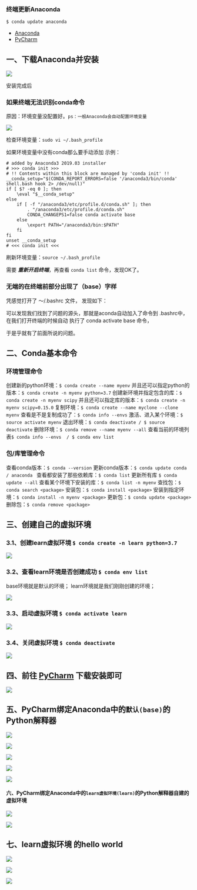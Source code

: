 

### 终端更新Anaconda

```bash
$ conda update anaconda
```





* [Anaconda](https://www.anaconda.com)
* [PyCharm](https://www.jetbrains.com/pycharm/download/#section=mac)

## 一、下载Anaconda并安装

![](https://upload-images.jianshu.io/upload_images/1859399-8911afe6d78e38ab.png?imageMogr2/auto-orient/strip%7CimageView2/2/w/1240)


安装完成后
### 如果终端无法识别conda命令
原因：环境变量没配置好。`ps：一般Anaconda会自动配置环境变量`

![](https://upload-images.jianshu.io/upload_images/1859399-05c532ed3f0bbe9c.png?imageMogr2/auto-orient/strip%7CimageView2/2/w/1240)


检查环境变量：`sudo vi ~/.bash_profile`

如果环境变量中没有conda那么要手动添加
示例：
```
# added by Anaconda3 2019.03 installer
# >>> conda init >>>
# !! Contents within this block are managed by 'conda init' !!
__conda_setup="$(CONDA_REPORT_ERRORS=false '/anaconda3/bin/conda' shell.bash hook 2> /dev/null)"
if [ $? -eq 0 ]; then
    \eval "$__conda_setup"
else
    if [ -f "/anaconda3/etc/profile.d/conda.sh" ]; then
        . "/anaconda3/etc/profile.d/conda.sh"
        CONDA_CHANGEPS1=false conda activate base
    else
        \export PATH="/anaconda3/bin:$PATH"
    fi
fi
unset __conda_setup
# <<< conda init <<<
```

刷新环境变量：`source ~/.bash_profile`

需要 ***重新开启终端***，再查看 `conda list` 命令，发现OK了。


###  无端的在终端前部分出现了（base）字样
凭感觉打开了   ～/.bashrc 文件， 发现如下：

可以发现我们找到了问题的源头，那就是aconda自动加入了命令到 .bashrc中，  在我们打开终端的时候自动 执行了   conda  activate base 命令，

于是乎就有了前面所说的问题。



## 二、Conda基本命令

### 环境管理命令
创建新的python环境：`$ conda create --name myenv`
并且还可以指定python的版本：`$ conda create -n myenv python=3.7`
创建新环境并指定包含的库：`$ conda create -n myenv scipy`
并且还可以指定库的版本：`$ conda create -n myenv scipy=0.15.0`
复制环境：`$ conda create --name myclone --clone myenv`
查看是不是复制成功了：`$ conda info --envs`
激活、进入某个环境：`$ source activate myenv`
退出环境：`$ conda deactivate / $ source deactivate`
删除环境：`$ conda remove --name myenv --all`
查看当前的环境列表`$ conda info --envs  / $ conda env list`

### 包/库管理命令
查看conda版本：`$ conda --version`
更新conda版本：`$ conda update conda / anaconda `
查看都安装了那些依赖库：`$ conda list`
更新所有库 `$ conda update --all`
查看某个环境下安装的库：`$ conda list -n myenv`
查找包：`$ conda search <package>`
安装包：`$ conda install <package>`
安装到指定环境：`$ conda install -n myenv <package>`
更新包：`$ conda update <package>`
删除包：`$ conda remove <package>`



## 三、创建自己的虚拟环境

### 3.1、创建learn虚拟环境 `$ conda create -n learn python=3.7`

![](https://upload-images.jianshu.io/upload_images/1859399-47c43588f3e4484e.png?imageMogr2/auto-orient/strip%7CimageView2/2/w/1240)

### 3.2、查看learn环境是否创建成功 `$ conda env list`

base环境就是默认的环境；
learn环境就是我们刚刚创建的环境；

![](https://upload-images.jianshu.io/upload_images/1859399-57f0e5182b88746d.png?imageMogr2/auto-orient/strip%7CimageView2/2/w/1240)

### 3.3、启动虚拟环境 `$ conda activate learn`

![](https://upload-images.jianshu.io/upload_images/1859399-19ecf4f23dcac852.png?imageMogr2/auto-orient/strip%7CimageView2/2/w/1240)

### 3.4、关闭虚拟环境 `$ conda deactivate`

![](https://upload-images.jianshu.io/upload_images/1859399-d9313bb102b2f3ad.png?imageMogr2/auto-orient/strip%7CimageView2/2/w/1240)


## 四、前往 [PyCharm](https://www.jetbrains.com/pycharm/download/#section=mac) 下载安装即可


![](https://upload-images.jianshu.io/upload_images/1859399-b1f33406c43d471d.png?imageMogr2/auto-orient/strip%7CimageView2/2/w/1240)



## 五、PyCharm绑定Anaconda中的`默认(base)`的Python解释器

![](https://upload-images.jianshu.io/upload_images/1859399-6ac3e21acbbc285f.png?imageMogr2/auto-orient/strip%7CimageView2/2/w/1240)

![](https://upload-images.jianshu.io/upload_images/1859399-093eff51d758e228.png?imageMogr2/auto-orient/strip%7CimageView2/2/w/1240)

![](https://upload-images.jianshu.io/upload_images/1859399-7825d976a6ccffe7.png?imageMogr2/auto-orient/strip%7CimageView2/2/w/1240)

![](https://upload-images.jianshu.io/upload_images/1859399-bcfd2d85c85be77d.png?imageMogr2/auto-orient/strip%7CimageView2/2/w/1240)

![](https://upload-images.jianshu.io/upload_images/1859399-96240c0dcdc536cb.png?imageMogr2/auto-orient/strip%7CimageView2/2/w/1240)


#### 六、PyCharm绑定Anaconda中的`learn虚拟环境(learn)`的Python解释器自建的虚拟环境

![](https://upload-images.jianshu.io/upload_images/1859399-5ebbdd5555c2ae40.png?imageMogr2/auto-orient/strip%7CimageView2/2/w/1240)

![](https://upload-images.jianshu.io/upload_images/1859399-3fb1a8d4ecee4c0a.png?imageMogr2/auto-orient/strip%7CimageView2/2/w/1240)



## 七、learn虚拟环境 的hello world

![](https://upload-images.jianshu.io/upload_images/1859399-eb5411377736b235.png?imageMogr2/auto-orient/strip%7CimageView2/2/w/1240)


![](https://upload-images.jianshu.io/upload_images/1859399-f9507342331c1c1b.png?imageMogr2/auto-orient/strip%7CimageView2/2/w/1240)

![](https://upload-images.jianshu.io/upload_images/1859399-5df6b148c5b225a8.png?imageMogr2/auto-orient/strip%7CimageView2/2/w/1240)
